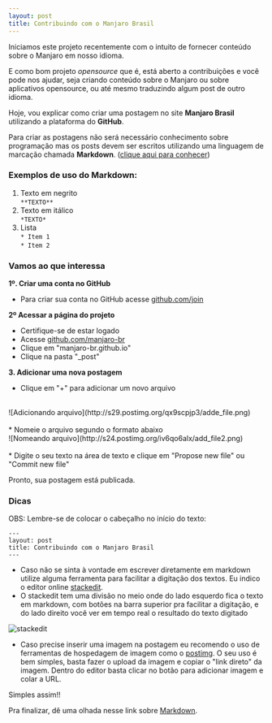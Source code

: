 ```yaml
---
layout: post
title: Contribuindo com o Manjaro Brasil
---
```


Iniciamos este projeto recentemente com o intuito de fornecer conteúdo sobre o Manjaro em nosso idioma.

E como bom projeto *opensource* que é, está aberto a contribuições e você pode nos ajudar, seja criando conteúdo sobre o Manjaro ou sobre aplicativos opensource, ou até mesmo traduzindo algum post de outro idioma.

Hoje, vou explicar como criar uma postagem no site **Manjaro Brasil** utilizando a plataforma do **GitHub**.

Para criar as postagens não será necessário conhecimento sobre programação mas os posts devem ser escritos utilizando uma linguagem de marcação chamada **Markdown**. ([clique aqui para conhecer](http://pt.wikipedia.org/wiki/Markdown))

### Exemplos de uso do Markdown:

1. Texto em negrito  
`**TEXTO**` 
2. Texto em itálico  
`*TEXTO*`
3. Lista  
`* Item 1`  
`* Item 2`


### Vamos ao que interessa

**1º. Criar uma conta no GitHub**  
* Para criar sua conta no GitHub acesse [github.com/join](https://github.com/join)  

**2º Acessar a página do projeto** <br/> 
* Certifique-se de estar logado  
* Acesse [github.com/manjaro-br](https://github.com/manjaro-br)  
* Clique em "manjaro-br.github.io"  
* Clique na pasta "_post"  

**3. Adicionar uma nova postagem**  
* Clique em "+" para adicionar um novo arquivo  
<br/>
![Adicionando arquivo](http://s29.postimg.org/qx9scpjp3/adde_file.png)
<br/><br/>
* Nomeie o arquivo segundo o formato abaixo  
<br/>
![Nomeando arquivo](http://s24.postimg.org/iv6qo6alx/add_file2.png)
<br/><br/>
* Digite o seu texto na área de texto e clique em "Propose new file" ou "Commit new file"  

Pronto, sua postagem está publicada.

### Dicas

OBS: Lembre-se de colocar o cabeçalho no início do texto:  
```
---  
layout: post  
title: Contribuindo com o Manjaro Brasil  
---  
```

* Caso não se sinta à vontade em escrever diretamente em markdown utilize alguma ferramenta para facilitar a digitação dos textos. Eu indico o editor online [stackedit](https://stackedit.io/). 
* O stackedit tem uma divisão no meio onde do lado esquerdo fica o texto em markdown, com botões na barra superior pra facilitar a digitação, e do lado direito você ver em tempo real o resultado do texto digitado

![stackedit](http://s15.postimg.org/5o47i24bf/stackedit.png)

* Caso precise inserir uma imagem na postagem eu recomendo o uso de ferramentas de hospedagem de imagem como o [postimg](http://postimg.org/). O seu uso é bem simples, basta fazer o upload da imagem e copiar o "link direto" da imagem. Dentro do editor basta clicar no botão para adicionar imagem e colar a URL.

Simples assim!!

Pra finalizar, dê uma olhada nesse link sobre [Markdown](http://pt.stackoverflow.com/editing-help).
